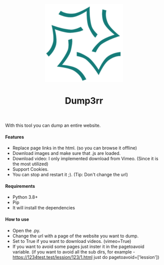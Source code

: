 
<p align="center">
<img height="250" width="250" src="logo1.png"></img>
</p>
<H1 align="center">Dump3rr</H1>

<br><br>
With this tool you can dump an entire website.

<h4>Features</h4>

  - Replace page links in the html. (so you can browse it offline)
  - Download images and make sure that .js are loaded.
  - Download video: I only implemented download from Vimeo. (Since it is the most utilized)
  - Support Cookies.
  - You can stop and restart it ;). (Tip: Don't change the url)

<h4>Requirements</h4>

  - Python 3.8+
  - Pip
  - It will install the dependencies



<h4>How to use</h4>

  - Open the .py.
  - Change the url with a page of the website you want to dump.
  - Set to True if you want to download videos. (vimeo=True)
  - If you want to avoid some pages just inster it in the pagetoavoid variable. (if you want to avoid all the sub dirs, for example - https://1234test.test/lession/123/1.html just do pagetoavoid=['lession'])
